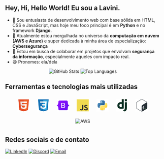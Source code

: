 ## Hey, Hi, Hello World! Eu sou a Lavini.

- 🔭 Sou entusiasta de desenvolvimento web com base sólida em HTML, CSS e JavaScript, mas hoje meu foco principal é em **Python** e no framework **Django**.  
- 🌱 Atualmente estou mergulhada no universo da **computação em nuvem (AWS e Azure)** e super dedicada à minha área de especialização: **Cybersegurança** 
- 👯 Estou em busca de colaborar em projetos que envolvam **segurança da informação**, especialmente aqueles com impacto real.  
- 😄 Pronomes: ela/dela


<div align="center">
  <img src="https://github-readme-stats.vercel.app/api?username=LaviniBastos&show_icons=true&theme=date_night" alt="GitHub Stats" />
  <img src="https://github-readme-stats.vercel.app/api/top-langs/?username=LaviniBastos&layout=compact&theme=date_night" alt="Top Languages" />
</div>

## Ferramentas e tecnologias mais utilizadas

<div align="center">
  <img src="https://raw.githubusercontent.com/devicons/devicon/master/icons/html5/html5-original.svg" alt="HTML5" width="40" height="40" style="margin: 10px;"/>
  <img src="https://raw.githubusercontent.com/devicons/devicon/master/icons/css3/css3-original.svg" alt="CSS3" width="40" height="40" style="margin: 10px;"/>
  <img src="https://raw.githubusercontent.com/devicons/devicon/master/icons/bootstrap/bootstrap-original.svg" alt="Bootstrap" width="40" height="40" style="margin: 10px;"/>
  <img src="https://raw.githubusercontent.com/devicons/devicon/master/icons/javascript/javascript-original.svg" alt="JavaScript" width="40" height="40" style="margin: 10px;"/>
  <img src="https://raw.githubusercontent.com/devicons/devicon/master/icons/python/python-original.svg" alt="Python" width="40" height="40" style="margin: 10px;"/>
  <img src="https://raw.githubusercontent.com/devicons/devicon/master/icons/django/django-plain.svg" alt="Django" width="40" height="40" style="margin: 10px;"/>
  <img src="https://raw.githubusercontent.com/devicons/devicon/master/icons/bash/bash-original.svg" alt="Bash" width="40" height="40" style="margin: 10px;"/>
  <img src="https://cdn.jsdelivr.net/gh/devicons/devicon@latest/icons/amazonwebservices/amazonwebservices-plain-wordmark.svg" alt="AWS" width="40" height="40" style="margin: 10px;"/>
</div>

## Redes sociais e de contato 


[![LinkedIn](https://img.shields.io/badge/-LinkedIn-0A66C2?style=for-the-badge&logo=linkedin&logoColor=white)](https://www.linkedin.com/in/lavinibastos/)
[![Discord](https://img.shields.io/badge/-Discord-5865F2?style=for-the-badge&logo=discord&logoColor=white)](https://discordapp.com/users/1218222475469656155)
[![Email](https://img.shields.io/badge/-Email-D14836?style=for-the-badge&logo=gmail&logoColor=white)](mailto:bastoslavini@gmail.com)
